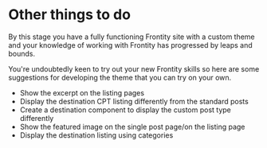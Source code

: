 # Other things to do

By this stage you have a fully functioning Frontity site with a custom theme and your knowledge of working with Frontity has progressed by leaps and bounds.

You're undoubtedly keen to try out your new Frontity skills so here are some suggestions for developing the theme that you can try on your own.

- Show the excerpt on the listing pages
- Display the destination CPT listing differently from the standard posts
- Create a destination component to display the custom post type differently
- Show the featured image on the single post page/on the listing page
- Display the destination listing using categories